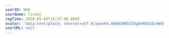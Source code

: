 ```yaml
---
userID: 968
userName: lixeon
regTime: 2018-05-04T15:37:00.000Z
avatar: 'data:text/plain; charset=utf-8;base64,NDA0IHBhZ2Ugbm90IGZvdW5kCg=='
userURL: null
---
```




